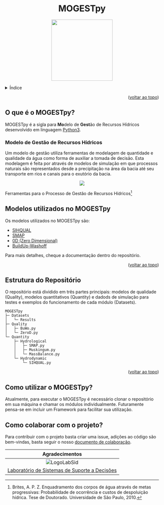 <div id="top"></div>


<div align=center>
<!-- https://user-images.githubusercontent.com/58784697/200683473-b94e7a80-6f62-405d-8ba9-06ac5620044e.svg -->

# MOGESTpy

<p>
  <img src="https://user-images.githubusercontent.com/58784697/210153011-0ccac06f-5ff8-4c80-a2ad-d03528e71e3e.svg"
  width = 200/>
</p>
</div>

<details>
<Summary>Índice</Summary>

- [MOGESTpy](#mogestpy)
  - [O que é o MOGESTpy?](#o-que-é-o-mogestpy)
    - [Modelo de Gestão de Recursos Hídricos](#modelo-de-gestão-de-recursos-hídricos)
  - [Modelos utilizados no MOGESTpy](#modelos-utilizados-no-mogestpy)
  - [Estrutura do Repositório](#estrutura-do-repositório)
  - [Como utilizar o MOGESTpy?](#como-utilizar-o-mogestpy)
  - [Como colaborar com o projeto?](#como-colaborar-com-o-projeto)

</details>

<p align="right">(<a href="#top">voltar ao topo</a>)</p>

## O que é o MOGESTpy?

MOGESTpy é a sigla para **Mo**delo de **Gest**ão de Recursos Hídricos desenvolvido em linguagem [Python3](https://www.python.org/).

### Modelo de Gestão de Recursos Hídricos

Um modelo de gestão utiliza ferramentas de modelagem de quantidade e qualidade da água como forma de auxiliar a tomada de decisão. Esta modelagem é feita por através de modelos de simulação em que processos naturais são representados desde a precipitação na área da bacia até seu transporte em rios e canais para o exutório da bacia.

<!-- Figura Tese BRITES -->

<p align="center">
  <img src="https://user-images.githubusercontent.com/58784697/199972694-102a218c-bf48-4db4-b0ab-e96ff2609ebd.svg" />
</p>

Ferramentas para o Processo de Gestão de Recursos Hídricos[^Brites,2010]


## Modelos utilizados no MOGESTpy

Os modelos utilizados no MOGESTpy são:

- [SIHQUAL](Quantity/Hydrodynamic/)
- [SMAP](Quantity/Hydrological)
- [0D (Zero Dimensional)](Quality/)
- [BuildUp-Washoff](Quality/)

Para mais detalhes, cheque a documentação dentro do repositório.

<p align="right">(<a href="#top">voltar ao topo</a>)</p>

## Estrutura do Repositório

O repositório está dividido em três partes principais: modelos de qualidade (Quality), modelos quantitativos (Quantity) e dadods de simulação para testes e exemplos do funcionamento de cada módulo (Datasets).

```
MOGESTpy
├─ Datasets
│   └─ Results
├─ Quality
│   ├─ BuWo.py
│   └─ ZeroD.py
└─ Quantity
    ├─ Hydrological
    │   ├─ SMAP.py
    │   ├─ Muskingum.py
    │   └─ MassBalance.py
    └─ Hydrodynamic
        └─ SIHQUAL.py
```

<p align="right">(<a href="#top">voltar ao topo</a>)</p>

## Como utilizar o MOGESTpy?

Atualmente, para executar o MOGESTpy é necessário clonar o repositório em sua máquina e chamar os módulos individualmente. Futuramente pensa-se em incluir um Framework para facilitar sua utilização.

## Como colaborar com o projeto?

Para contribuir com o projeto basta criar uma issue, adições ao código são bem-vindas, basta seguir o nosso [documento de colaboração](CONTRIBUTING.md).

<div align=center>

|Agradecimentos|
|:---:|
|![LogoLabSid](https://user-images.githubusercontent.com/58784697/200078179-ea05ba48-2b67-4f30-bea0-78e1c1507ae1.svg)|
|[Laboratório de Sistemas de Suporte a Decisões](https://sites.usp.br/labsid)|

</div>

[^Brites,2010]: Brites, A. P. Z. Enquadramento dos corpos de água através de metas progressivas: Probabilidade de ocorrência e custos de despoluição hídrica. Tese de Doutorado. Universidade de São Paulo, 2010.
